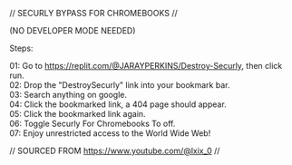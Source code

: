 

// SECURLY BYPASS FOR CHROMEBOOKS // 

(NO DEVELOPER MODE NEEDED)

Steps:

01: Go to https://replit.com/@JARAYPERKINS/Destroy-Securly, then click run.  
02: Drop the "DestroySecurly" link into your bookmark bar.  
03: Search anything on google.  
04: Click the bookmarked link, a 404 page should appear.  
05: Click the bookmarked link again.  
06: Toggle Securly For Chromebooks To off.  
07: Enjoy unrestricted access to the World Wide Web!  

// SOURCED FROM https://www.youtube.com/@lxix_0 //

